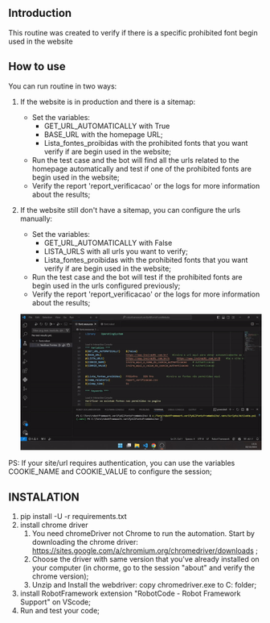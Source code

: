 Introduction
------------

This routine was created to verify if there is a specific prohibited font begin used in the website

How to use
----------------
You can run routine in two ways:
1. If the website is in production and there is a sitemap:
    - Set the variables:
        - GET_URL_AUTOMATICALLY with True
        - BASE_URL with the homepage URL;
        - Lista_fontes_proibidas with the prohibited fonts that you want verify if are begin used in the website;
    - Run the test case and the bot will find all the urls related to the homepage automatically and test if one of the prohibited fonts are begin used in the website;
    - Verify the report 'report_verificacao' or the logs for more information about the results;

2. If the website still don't have a sitemap, you can configure the urls manually:
    
    - Set the variables:
        - GET_URL_AUTOMATICALLY with False
        - LISTA_URLS with all urls you want to verify;
        - Lista_fontes_proibidas with the prohibited fonts that you want verify if are begin used in the website;
    - Run the test case and the bot will test if the prohibited fonts are begin used in the urls configured previously;
    - Verify the report 'report_verificacao' or the logs for more information about the results;

    ![Manual execution](example/manual-process.gif.gif)

PS: If your site/url requires authentication, you can use the variables COOKIE_NAME and COOKIE_VALUE to configure the session;

INSTALATION
----------------
1. pip install -U -r requirements.txt
2. install chrome driver
    1. You need chromeDriver not Chrome to run the automation. Start by downloading the chrome driver: https://sites.google.com/a/chromium.org/chromedriver/downloads ;
    2. Choose the driver with same version that you've already installed on your computer (in chorme, go to the session "about" and verify the chrome version);
    3. Unzip and Install the webdriver: copy chromedriver.exe to C: folder;
3. install RobotFramework extension "RobotCode - Robot Framework Support" on VScode;
4. Run and test your code;
